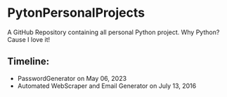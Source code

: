 # PytonPersonalProjects

A GitHub Repository containing all personal Python project. Why Python? Cause I love it!

## Timeline:

- PasswordGenerator on May 06, 2023
- Automated WebScraper and Email Generator on July 13, 2016
